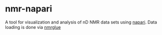 # nmr-napari

A tool for visualization and analysis of nD NMR data sets using [napari](napari.org). 
Data loading is done via [nmrglue](nmrglue.com)
